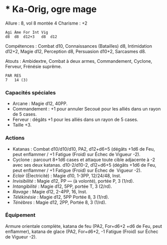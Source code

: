 # * Ka-Orig, ogre mage

Allure : 8, vol 8 montée 4
Charisme : +2

	Agi	Âme	For	Int	Vig
	d8	d8	d12+3	d8	d12

Compétences : Combat d10, Connaissances (Batailles) d8, Intimidation d12+2, Magie d12, Perception d8, Persuasion d10+2, Sarcasmes d8.

Atouts : Ambidextre, Combat à deux armes, Commandement, Cyclone, Ferveur, Frénésie suprême.

	PAR	RES
	7	14 (3)

### Capacités spéciales
- Arcane : Magie d12, 40PP.
- Commandement : +1 pour annuler Secoué pour les alliés dans un rayon de 5 cases.
- Ferveur : dégâts +1 pour les alliés dans un rayon de 5 cases.
- Taille +3.

### Actions
- Katanas : Combat d10/d10/d10, PA2, d12+d6+5 (dégâts +1d6 de Feu, peut enflammer / +1 Fatigue (Froid) sur Échec de  Vigueur -2).
- Cyclone : parcourt 8+1d6 cases et attaque toute cible adjacente à -2 avec ses deux katanas. d10-2/d10-2, d12+d6+5 (dégâts +1d6 de Feu, peut enflammer / +1 Fatigue (Froid) sur Échec de  Vigueur -2).
- _Eclair_ (Électricité) : Magie d10, 1-3PP, 12/24/48, Inst.
- _Invisibilité_ : Magie d12, PP — (à volonté), portée P, 3 (1/rd).
- _Intangibilité_ : Magie d12, 5PP, portée T, 3 (2/rd).
- _Ravage_ : Magie d12, 2-4PP, 16, Inst.
- _Télékinésie_ : Magie d12, 5PP Portée 8, 3 (1/rd).
- _Ténèbres_ : Magie d12, 2PP, Portée 8, 3 (1/rd).

### Équipement
Armure orientale complète, katana de feu (PA2, For+d6+2 +d6 de Feu, peut enflammer), katana de glace (PA2, For+d6+2, -1 Fatigue (Froid) sur Échec de Vigueur -2).
